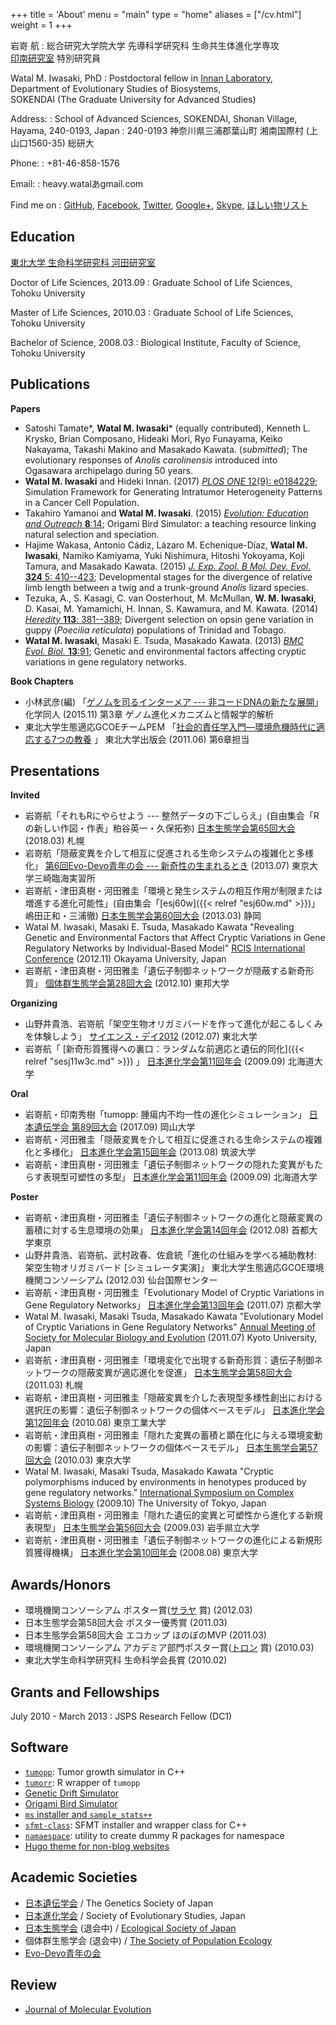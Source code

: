 +++
title = 'About'
menu = "main"
type = "home"
aliases = ["/cv.html"]
weight = 1
+++

岩嵜 航
:   総合研究大学院大学 先導科学研究科 生命共生体進化学専攻\
    [印南研究室](http://www.sendou.soken.ac.jp/esb/innan/InnanLab/)
    特別研究員

Watal M. Iwasaki, PhD
:   Postdoctoral fellow in [Innan Laboratory](http://www.sendou.soken.ac.jp/esb/innan/InnanLab/),\
    Department of Evolutionary Studies of Biosystems,\
    SOKENDAI (The Graduate University for Advanced Studies)

Address:
:   School of Advanced Sciences, SOKENDAI,
    Shonan Village, Hayama, 240-0193, Japan
:   240-0193 神奈川県三浦郡葉山町 湘南国際村 (上山口1560-35) 総研大

Phone:
:   +81-46-858-1576

Email:
:   heavy.watalあgmail.com

Find me on
: <a rel="me" href="https://github.com/heavywatal" title="GitHub"><i class="fa fa-fw fa-github"></i>GitHub</a>,
  <a rel="me" href="https://www.facebook.com/heavy.watal"><i class="fa fa-fw fa-facebook-official"></i>Facebook</a>,
  <a rel="me" href="https://twitter.com/heavywatal"><i class="fa fa-fw fa-twitter"></i>Twitter</a>,
  <a rel="me" href="https://plus.google.com/u/0/+WatalMIwasaki"><i class="fa fa-fw fa-google-plus-official"></i>Google+</a>,
  <a rel="me" href="skype:heavy.watal?userinfo"><i class="fa fa-fw fa-skype"></i>Skype</a>,
  [<i class="fa fa-fw fa-amazon"></i>ほしい物リスト](https://www.amazon.co.jp/wishlist/Z62OJBP7VCNP)

<!--more-->

## Education

[東北大学 生命科学研究科 河田研究室](http://meme.biology.tohoku.ac.jp/klabo-wiki/)

Doctor of Life Sciences, 2013.09
:   Graduate School of Life Sciences, Tohoku University

Master of Life Sciences, 2010.03
:   Graduate School of Life Sciences, Tohoku University

Bachelor of Science, 2008.03
:   Biological Institute, Faculty of Science, Tohoku University

## Publications

**Papers**

<!--
- Yusuke Okamoto, **Watal M. Iwasaki**, Kazuto Kugou, Kazuki Takahashi, Arisa Oda, Koichi Sato, Wataru Kobayashi, Hidehiko Kawai, Ryo Sakasai, Akifumi Takaori-Kondo, Takashi Yamamoto, Masato T. Kanemaki, Masato Taoka, Toshiaki Isobe, Hitoshi Kurumizaka, Hideki Innan, Kunihiro Ohta, Masamichi Ishiai, Minoru Takata.
  (*submitted*);
  Replication stress induces R-loop-dependent accumulation of FANCD2 at large fragile genes.
-->
- Satoshi Tamate\*, **Watal M. Iwasaki**\* (equally contributed), Kenneth L. Krysko, Brian Composano, Hideaki Mori, Ryo Funayama, Keiko Nakayama, Takashi Makino and Masakado Kawata.
  (*submitted*);
  The evolutionary responses of *Anolis carolinensis* introduced into Ogasawara archipelago during 50 years.
- **Watal M. Iwasaki** and Hideki Innan. (2017)
  [*PLOS ONE* 12(9): e0184229](https://doi.org/10.1371/journal.pone.0184229);
  Simulation Framework for Generating Intratumor Heterogeneity Patterns in a Cancer Cell Population.
- Takahiro Yamanoi and **Watal M. Iwasaki**. (2015)
  [*Evolution: Education and Outreach* **8**:14](https://dx.doi.org/10.1186/s12052-015-0043-6);
  Origami Bird Simulator: a teaching resource linking natural selection and speciation.
- Hajime Wakasa, Antonio Cádiz, Lázaro M. Echenique-Díaz, **Watal M. Iwasaki**, Namiko Kamiyama, Yuki Nishimura, Hitoshi Yokoyama, Koji Tamura, and Masakado Kawata. (2015)
  [*J. Exp. Zool. B Mol. Dev. Evol.* **324** 5: 410--423](http://dx.doi.org/10.1002/jez.b.22627);
  Developmental stages for the divergence of relative limb length between a twig and a trunk-ground *Anolis* lizard species.
- Tezuka, A., S. Kasagi, C. van Oosterhout, M. McMullan, **W. M. Iwasaki**, D. Kasai, M. Yamamichi, H. Innan, S. Kawamura, and M. Kawata. (2014)
  [*Heredity* **113**: 381--389](https://dx.doi.org/10.1038/hdy.2014.35);
  Divergent selection on opsin gene variation in guppy (*Poecilia reticulata*) populations of Trinidad and Tobago.
- **Watal M. Iwasaki**, Masaki E. Tsuda, Masakado Kawata. (2013)
  [*BMC Evol. Biol.* **13**:91](https://dx.doi.org/10.1186/1471-2148-13-91);
  Genetic and environmental factors affecting cryptic variations in gene regulatory networks.

**Book Chapters**

-   小林武彦(編)
    「[ゲノムを司るインターメア --- 非コードDNAの新たな展開](http://amzn.to/2gBXjFb)」
    化学同人 (2015.11) 第3章 ゲノム進化メカニズムと情報学的解析
-   東北大学生態適応GCOEチームPEM
    「[社会的責任学入門—環境危機時代に適応する7つの教養](http://amzn.to/2g1q62j) 」
    東北大学出版会 (2011.06) 第6章担当

## Presentations

**Invited**

-   岩嵜航「それもRにやらせよう --- 整然データの下ごしらえ」(自由集会「Rの新しい作図・作表」粕谷英一・久保拓弥) [日本生態学会第65回大会](http://www.esj.ne.jp/meeting/65/) (2018.03) 札幌
-   岩嵜航「隠蔽変異を介して相互に促進される生命システムの複雑化と多様化」 [第6回Evo-Devo青年の会 --- 新奇性の生まれるとき](http://evo-devo.net/Events/6th/events_6th.html) (2013.07) 東京大学三崎臨海実習所
-   岩嵜航・津田真樹・河田雅圭「環境と発生システムの相互作用が制限または増進する進化可能性」(自由集会「[esj60w]({{< relref "esj60w.md" >}})」嶋田正和・三浦徹) [日本生態学会第60回大会](http://www.esj.ne.jp/meeting/60/) (2013.03) 静岡
-   Watal M. Iwasaki, Masaki E. Tsuda, Masakado Kawata "Revealing Genetic and Environmental Factors that Affect Cryptic Variations in Gene Regulatory Networks by Individual-Based Model" [RCIS International Conference](http://tenure5.vbl.okayama-u.ac.jp/RCIS_symposium/) (2012.11) Okayama University, Japan
-   岩嵜航・津田真樹・河田雅圭「遺伝子制御ネットワークが隠蔽する新奇形質」 [個体群生態学会第28回大会](https://sites.google.com/site/populecol28/) (2012.10) 東邦大学

**Organizing**

-   山野井貴浩、岩嵜航「架空生物オリガミバードを作って進化が起こるしくみを体験しよう」
    [サイエンス・デイ2012](http://www.science-day.com/) (2012.07) 東北大学
-   岩嵜航「 [新奇形質獲得への裏口：ランダムな前適応と遺伝的同化]({{< relref "sesj11w3c.md" >}}) 」 [日本進化学会第11回年会](http://genome.ist.hokudai.ac.jp/shinka2009/) (2009.09) 北海道大学

**Oral**

-   岩嵜航・印南秀樹「tumopp: 腫瘍内不均一性の進化シミュレーション」
    [日本遺伝学会 第89回大会](http://taikaitm.net/) (2017.09) 岡山大学
-   岩嵜航・河田雅圭「隠蔽変異を介して相互に促進される生命システムの複雑化と多様化」 [日本進化学会第15回年会](https://sites.google.com/site/tsukubacce/) (2013.08) 筑波大学
-   岩嵜航・津田真樹・河田雅圭「遺伝子制御ネットワークの隠れた変異がもたらす表現型可塑性の多型」 [日本進化学会第11回年会](http://genome.ist.hokudai.ac.jp/shinka2009/) (2009.09) 北海道大学

**Poster**

-   岩嵜航・津田真樹・河田雅圭「遺伝子制御ネットワークの進化と隠蔽変異の蓄積に対する生息環境の効果」
    [日本進化学会第14回年会](http://evolgen.biol.se.tmu.ac.jp/sesj2012/) (2012.08) 首都大学東京
-   山野井貴浩、岩嵜航、武村政春、佐倉統「進化の仕組みを学べる補助教材: 架空生物オリガミバード [シミュレータ実演]」
    東北大学生態適応GCOE環境機関コンソーシアム (2012.03) 仙台国際センター
-   岩嵜航・津田真樹・河田雅圭「Evolutionary Model of Cryptic Variations in Gene Regulatory Networks」 [日本進化学会第13回年会](http://zoo.zool.kyoto-u.ac.jp/zsys/SESJ2011/) (2011.07) 京都大学
-   Watal M. Iwasaki, Masaki Tsuda, Masakado Kawata "Evolutionary Model of Cryptic Variations in Gene Regulatory Networks" [Annual Meeting of Society for Molecular Biology and Evolution](http://smbe2011.com/) (2011.07) Kyoto University, Japan
-   岩嵜航・津田真樹・河田雅圭「環境変化で出現する新奇形質：遺伝子制御ネットワークの隠蔽変異が適応進化を促進」 [日本生態学会第58回大会](http://www.esj.ne.jp/meeting/58/) (2011.03) 札幌
-   岩嵜航・津田真樹・河田雅圭「隠蔽変異を介した表現型多様性創出における選択圧の影響：遺伝子制御ネットワークの個体ベースモデル」 [日本進化学会第12回年会](http://www.evolution.bio.titech.ac.jp/sesj2010/sesj_index.html) (2010.08) 東京工業大学
-   岩嵜航・津田真樹・河田雅圭「隠れた変異の蓄積と顕在化に与える環境変動の影響：遺伝子制御ネットワークの個体ベースモデル」 [日本生態学会第57回大会](http://www.esj.ne.jp/meeting/57/) (2010.03) 東京大学
-   Watal M. Iwasaki, Masaki Tsuda, Masakado Kawata "Cryptic polymorphisms induced by environments in henotypes produced by gene regulatory networks." [International Symposium on Complex Systems Biology](http://chaos.c.u-tokyo.ac.jp/CSB/) (2009.10) The University of Tokyo, Japan
-   岩嵜航・津田真樹・河田雅圭「隠れた遺伝的変異と可塑性から進化する新規表現型」 [日本生態学会第56回大会](http://www.esj.ne.jp/meeting/56/) (2009.03) 岩手県立大学
-   岩嵜航・津田真樹・河田雅圭「遺伝子制御ネットワークの進化による新規形質獲得機構」 [日本進化学会第10回年会](http://wwwsoc.nii.ac.jp/sesj2/nenkai/2008/) (2008.08) 東京大学

## Awards/Honors

-   環境機関コンソーシアム ポスター賞([サラヤ](http://www.saraya.com/) 賞) (2012.03)
-   日本生態学会第58回大会 ポスター優秀賞 (2011.03)
-   日本生態学会第58回大会 エコカップ ほのぼのMVP (2011.03)
-   環境機関コンソーシアム アカデミア部門ポスター賞([トロン](http://www.google.co.jp/search?q=%E4%B8%AD%E9%9D%99%E9%80%8F) 賞) (2010.03)
-   東北大学生命科学研究科 生命科学会長賞 (2010.02)

## Grants and Fellowships

July 2010 - March 2013
:   JSPS Research Fellow (DC1)

## Software

-   [`tumopp`](https://github.com/heavywatal/tumopp):
    Tumor growth simulator in C++
-   [`tumorr`](https://github.com/heavywatal/tumorr):
    R wrapper of `tumopp`
-   [Genetic Drift Simulator](https://heavywatal.github.io/driftr.js/)
-   [Origami Bird Simulator](https://github.com/heavywatal/oribir)
-   [`ms` installer and `sample_stats++`](https://github.com/heavywatal/msutils)
-   [`sfmt-class`](https://github.com/heavywatal/sfmt-class):
    SFMT installer and wrapper class for C++
-   [`namaespace`](https://github.com/heavywatal/namaespace):
    utility to create dummy R packages for namespace
-   [Hugo theme for non-blog websites](https://github.com/heavywatal/hugo-theme-nonblog)

## Academic Societies

-   [日本遺伝学会](http://gsj3.jp/)
    / The Genetics Society of Japan
-   [日本進化学会](http://wwwsoc.nii.ac.jp/sesj2/)
    / Society of Evolutionary Studies, Japan
-   [日本生態学会](http://www.esj.ne.jp/esj/) (退会中)
    / [Ecological Society of Japan](http://www.esj.ne.jp/esj/index-e.html)
-   個体群生態学会 (退会中)
    / [The Society of Population Ecology](http://www.populationecology.org/)
-   [Evo-Devo青年の会](http://evo-devo.net/)

## Review

-   [Journal of Molecular Evolution](http://link.springer.com/journal/239)
